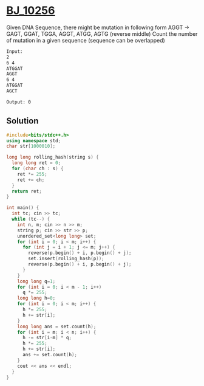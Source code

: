 # [BJ_10256](https://acmicpc.net/problem/10256)

Given DNA Sequence, there might be mutation in following form
  AGGT -> GAGT, GGAT, TGGA, AGGT, ATGG, AGTG (reverse middle)
Count the number of mutation in a given sequence (sequence can be overlapped)

```txt
Input:
2
6 4
ATGGAT
AGGT
6 4
ATGGAT
AGCT

Output: 0
```

## Solution

```cpp
#include<bits/stdc++.h>
using namespace std;
char str[1000010];

long long rolling_hash(string s) {
  long long ret = 0;
  for (char ch : s) {
    ret *= 255;
    ret += ch;
  }
  return ret;
}

int main() {
  int tc; cin >> tc;
  while (tc--) {
    int n, m; cin >> n >> m;
    string p; cin >> str >> p;
    unordered_set<long long> set;
    for (int i = 0; i < m; i++) {
      for (int j = i + 1; j <= m; j++) {
        reverse(p.begin() + i, p.begin() + j);
        set.insert(rolling_hash(p));
        reverse(p.begin() + i, p.begin() + j);
      }
    }
    long long q=1;
    for (int i = 0; i < m - 1; i++)
      q *= 255;
    long long h=0;
    for (int i = 0; i < m; i++) {
      h *= 255;
      h += str[i];
    }
    long long ans = set.count(h);
    for (int i = m; i < n; i++) {
      h -= str[i-m] * q;
      h *= 255;
      h += str[i];
      ans += set.count(h);
    }
    cout << ans << endl;
  }
}
```
